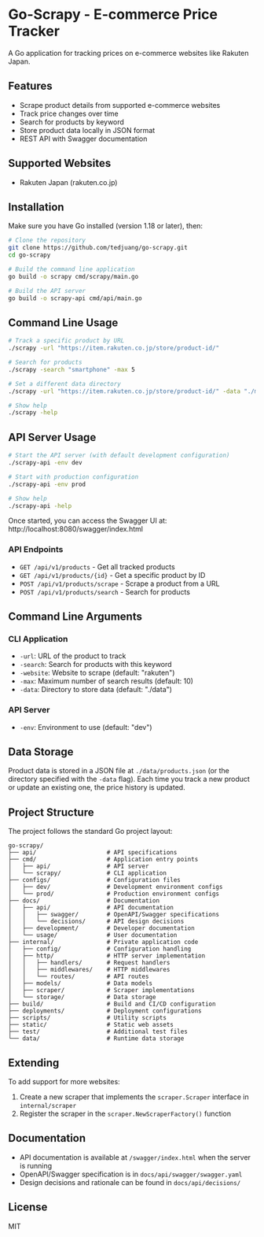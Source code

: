 # Go-Scrapy - E-commerce Price Tracker

A Go application for tracking prices on e-commerce websites like Rakuten Japan.

## Features

- Scrape product details from supported e-commerce websites
- Track price changes over time
- Search for products by keyword
- Store product data locally in JSON format
- REST API with Swagger documentation

## Supported Websites

- Rakuten Japan (rakuten.co.jp)

## Installation

Make sure you have Go installed (version 1.18 or later), then:

```bash
# Clone the repository
git clone https://github.com/tedjuang/go-scrapy.git
cd go-scrapy

# Build the command line application
go build -o scrapy cmd/scrapy/main.go

# Build the API server
go build -o scrapy-api cmd/api/main.go
```

## Command Line Usage

```bash
# Track a specific product by URL
./scrapy -url "https://item.rakuten.co.jp/store/product-id/"

# Search for products
./scrapy -search "smartphone" -max 5

# Set a different data directory
./scrapy -url "https://item.rakuten.co.jp/store/product-id/" -data "./my-data"

# Show help
./scrapy -help
```

## API Server Usage

```bash
# Start the API server (with default development configuration)
./scrapy-api -env dev

# Start with production configuration
./scrapy-api -env prod

# Show help
./scrapy-api -help
```

Once started, you can access the Swagger UI at:
http://localhost:8080/swagger/index.html

### API Endpoints

- `GET /api/v1/products` - Get all tracked products
- `GET /api/v1/products/{id}` - Get a specific product by ID
- `POST /api/v1/products/scrape` - Scrape a product from a URL
- `POST /api/v1/products/search` - Search for products

## Command Line Arguments

### CLI Application

- `-url`: URL of the product to track
- `-search`: Search for products with this keyword
- `-website`: Website to scrape (default: "rakuten")
- `-max`: Maximum number of search results (default: 10)
- `-data`: Directory to store data (default: "./data")

### API Server

- `-env`: Environment to use (default: "dev")

## Data Storage

Product data is stored in a JSON file at `./data/products.json` (or the directory specified with the `-data` flag). Each time you track a new product or update an existing one, the price history is updated.

## Project Structure

The project follows the standard Go project layout:

```
go-scrapy/
├── api/                    # API specifications
├── cmd/                    # Application entry points
│   ├── api/                # API server
│   └── scrapy/             # CLI application
├── configs/                # Configuration files
│   ├── dev/                # Development environment configs
│   └── prod/               # Production environment configs
├── docs/                   # Documentation
│   ├── api/                # API documentation
│   │   ├── swagger/        # OpenAPI/Swagger specifications
│   │   └── decisions/      # API design decisions
│   ├── development/        # Developer documentation
│   └── usage/              # User documentation
├── internal/               # Private application code
│   ├── config/             # Configuration handling
│   ├── http/               # HTTP server implementation
│   │   ├── handlers/       # Request handlers
│   │   ├── middlewares/    # HTTP middlewares
│   │   └── routes/         # API routes
│   ├── models/             # Data models
│   ├── scraper/            # Scraper implementations
│   └── storage/            # Data storage
├── build/                  # Build and CI/CD configuration
├── deployments/            # Deployment configurations
├── scripts/                # Utility scripts
├── static/                 # Static web assets
├── test/                   # Additional test files
└── data/                   # Runtime data storage
```

## Extending

To add support for more websites:

1. Create a new scraper that implements the `scraper.Scraper` interface in `internal/scraper`
2. Register the scraper in the `scraper.NewScraperFactory()` function

## Documentation

- API documentation is available at `/swagger/index.html` when the server is running
- OpenAPI/Swagger specification is in `docs/api/swagger/swagger.yaml`
- Design decisions and rationale can be found in `docs/api/decisions/`

## License

MIT
